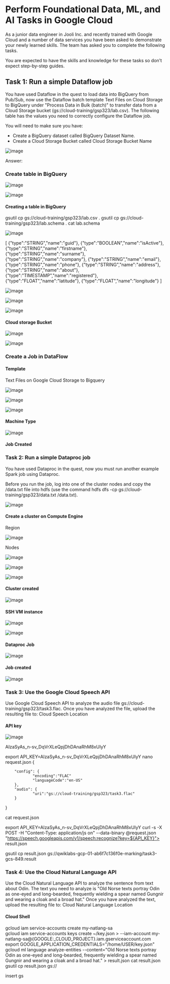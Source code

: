# Perform Foundational Data, ML, and AI Tasks in Google Cloud


As a junior data engineer in Jooli Inc. and recently trained with Google Cloud and a number of data services you have been asked to demonstrate your newly learned skills. The team has asked you to complete the following tasks.

You are expected to have the skills and knowledge for these tasks so don’t expect step-by-step guides.

## Task 1: Run a simple Dataflow job

You have used Dataflow in the quest to load data into BigQuery from Pub/Sub, now use the Dataflow batch template Text Files on Cloud Storage to BigQuery under "Process Data in Bulk (batch)" to transfer data from a Cloud Storage bucket (gs://cloud-training/gsp323/lab.csv). The following table has the values you need to correctly configure the Dataflow job.

You will need to make sure you have:

- Create a BigQuery dataset called BigQuery Dataset Name.
- Create a Cloud Storage Bucket called Cloud Storage Bucket Name

![image](https://github.com/moniquecardoso25/Google-Cloud/assets/140358716/bc8c9a2d-3c04-4405-96d6-14be33f1ec39)

Answer:


###  Create table in BigQuery

![image](https://github.com/moniquecardoso25/Google-Cloud-Machine-Learning-Engineer/assets/140358716/b3d988e6-f770-45b0-8aa4-cc4a10986b35)

![image](https://github.com/moniquecardoso25/Google-Cloud-Machine-Learning-Engineer/assets/140358716/4d987428-0d96-449f-a414-06f659ae1cb3)


#### Creating a table in BigQuery 

gsutil cp gs://cloud-training/gsp323/lab.csv .
gsutil cp gs://cloud-training/gsp323/lab.schema .
cat lab.schema


![image](https://github.com/moniquecardoso25/Google-Cloud-Machine-Learning-Engineer/assets/140358716/3561c305-fb83-4fd9-926d-4dbc2b41017b)



[
{"type":"STRING","name":"guid"},
{"type":"BOOLEAN","name":"isActive"},
{"type":"STRING","name":"firstname"},
{"type":"STRING","name":"surname"},
{"type":"STRING","name":"company"},
{"type":"STRING","name":"email"},
{"type":"STRING","name":"phone"},
{"type":"STRING","name":"address"},
{"type":"STRING","name":"about"},
{"type":"TIMESTAMP","name":"registered"},
{"type":"FLOAT","name":"latitude"},
{"type":"FLOAT","name":"longitude"}
]



![image](https://github.com/moniquecardoso25/Google-Cloud-Machine-Learning-Engineer/assets/140358716/1307cb6c-28f4-4d20-b34c-0316276fb6a9)



![image](https://github.com/moniquecardoso25/Google-Cloud-Machine-Learning-Engineer/assets/140358716/12635762-a8f4-4900-9e9f-ddb1adcf5dfb)



![image](https://github.com/moniquecardoso25/Google-Cloud-Machine-Learning-Engineer/assets/140358716/6bb62ad2-da66-41c4-85e8-a5522665e003)

#### Cloud storage Bucket

![image](https://github.com/moniquecardoso25/Google-Cloud-Machine-Learning-Engineer/assets/140358716/b9a3b5ea-411d-484e-b3a5-90ee6a6d0755)


![image](https://github.com/moniquecardoso25/Google-Cloud-Machine-Learning-Engineer/assets/140358716/315051f1-70bb-47cd-aa95-acaf05302160)



### Create a Job in DataFlow

#### Template

Text Files on Google Cloud Storage to Bigquery

![image](https://github.com/moniquecardoso25/Google-Cloud-Machine-Learning-Engineer/assets/140358716/48119144-7521-4789-9c89-822aa9c3b4e4)


![image](https://github.com/moniquecardoso25/Google-Cloud-Machine-Learning-Engineer/assets/140358716/34709b94-e1af-4a98-ad54-245aa9b00f4d)


![image](https://github.com/moniquecardoso25/Google-Cloud-Machine-Learning-Engineer/assets/140358716/4f0af2de-acb9-43d6-9300-fb00f1aacd60)



#### Machine Type

![image](https://github.com/moniquecardoso25/Google-Cloud-Machine-Learning-Engineer/assets/140358716/e3eb3d87-3b61-437c-948c-40e0f51f46da)


#### Job Created



### Task 2: Run a simple Dataproc job
You have used Dataproc in the quest, now you must run another example Spark job using Dataproc.

Before you run the job, log into one of the cluster nodes and copy the /data.txt file into hdfs (use the command hdfs dfs -cp gs://cloud-training/gsp323/data.txt /data.txt).

![image](https://github.com/moniquecardoso25/Google-Cloud/assets/140358716/d8b99a01-1767-4881-aa27-6046bfc50969)

#### Create a cluster on Compute Engine

Region

![image](https://github.com/moniquecardoso25/Google-Cloud-Machine-Learning-Engineer/assets/140358716/d8f1e5d9-260c-4e6f-b995-18f08cf0903e)


Nodes

![image](https://github.com/moniquecardoso25/Google-Cloud-Machine-Learning-Engineer/assets/140358716/df1dad9c-c6ff-423f-b5e9-46905de596ed)


![image](https://github.com/moniquecardoso25/Google-Cloud-Machine-Learning-Engineer/assets/140358716/aaf4892c-efab-4772-9011-63d2a46f7006)


![image](https://github.com/moniquecardoso25/Google-Cloud-Machine-Learning-Engineer/assets/140358716/4e211880-4455-44c0-ac79-e86179531b94)

#### Cluster created

![image](https://github.com/moniquecardoso25/Google-Cloud-Machine-Learning-Engineer/assets/140358716/118aeab5-0cab-4d24-95ad-42a3e79dddc1)


#### SSH VM instance

![image](https://github.com/moniquecardoso25/Google-Cloud-Machine-Learning-Engineer/assets/140358716/ffad2902-a8b7-4799-9002-da5d6df65aec)



![image](https://github.com/moniquecardoso25/Google-Cloud-Machine-Learning-Engineer/assets/140358716/38ac4d49-61bc-47e7-80da-73df63c80b1f)


#### Dataproc Job

![image](https://github.com/moniquecardoso25/Google-Cloud-Machine-Learning-Engineer/assets/140358716/72035eb1-280a-475e-9397-83922d5e357e)


#### Job created

![image](https://github.com/moniquecardoso25/Google-Cloud-Machine-Learning-Engineer/assets/140358716/207ebdcc-5190-4eb5-949b-a1cea2a5f303)


### Task 3: Use the Google Cloud Speech API

Use Google Cloud Speech API to analyze the audio file gs://cloud-training/gsp323/task3.flac. Once you have analyzed the file, upload the resulting file to: Cloud Speech Location


#### API key

![image](https://github.com/moniquecardoso25/Google-Cloud-Machine-Learning-Engineer/assets/140358716/1118a04f-3c82-44c9-9b67-302e58d0446d)


AIzaSyAs_n-sv_DqVrXLeQpjDhDAnaRhM8xUIyY


export API_KEY=AIzaSyAs_n-sv_DqVrXLeQpjDhDAnaRhM8xUIyY
nano request.json
{

        "config": {
                "encoding":"FLAC"
                "languageCode":"en-US"
        },
        "audio": {
                "uri":"gs://cloud-training/gsp323/task3.flac"
        }
}



cat request.json

export API_KEY=AIzaSyAs_n-sv_DqVrXLeQpjDhDAnaRhM8xUIyY
curl -s -X POST -H "Content-Type: application/js on" --data-binary @request.json "https://speech.googleapis.com/v1/speech:recognize?key=${API_KEY}"> result.json


gsutil cp result.json gs://qwiklabs-gcp-01-ab6f7c136f0e-marking/task3-gcs-849.result




### Task 4: Use the Cloud Natural Language API
Use the Cloud Natural Language API to analyze the sentence from text about Odin. The text you need to analyze is "Old Norse texts portray Odin as one-eyed and long-bearded, frequently wielding a spear named Gungnir and wearing a cloak and a broad hat." Once you have analyzed the text, upload the resulting file to: Cloud Natural Language Location

#### Cloud Shell
gcloud iam service-accounts create my-natlang-sa \
gcloud iam service-accounts keys create ~/key.json \> --iam-account my-natlang-sa@{GOOGLE:_CLOUD_PROJECT}.iam.gserviceaccount.com
export GOOGLE_APPLICATION_CREDENTIALS="/home/USER/key.json"
gcloud ml language analyze-entities --content="Old Norse texts portray Odin as one-eyed and long-bearded, frequently wielding a spear named Gungnir and wearing a cloak and a broad hat." > result.json
cat result.json
gsutil cp result.json gs://

insert gs



